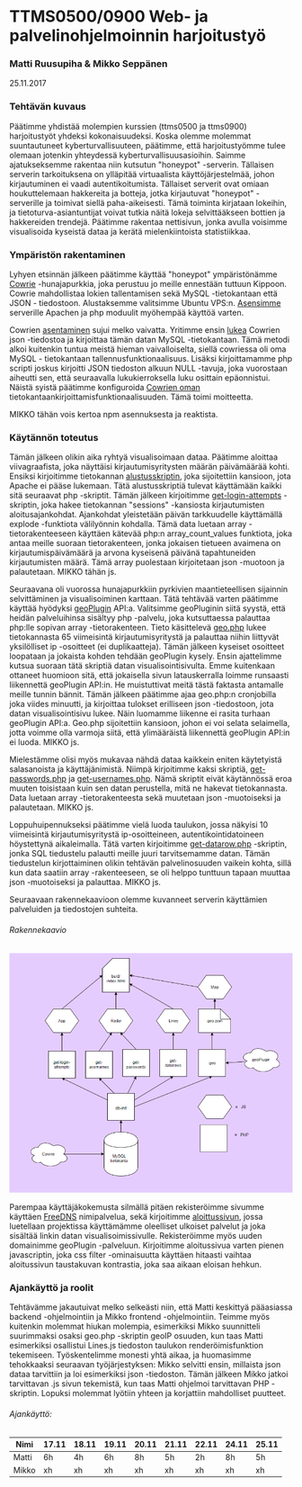 # TTMS0500/0900 Web- ja palvelinohjelmoinnin harjoitustyö

### Matti Ruusupiha & Mikko Seppänen

25.11.2017

### Tehtävän kuvaus

Päätimme yhdistää molempien kurssien (ttms0500 ja ttms0900) harjoitustyöt yhdeksi kokonaisuudeksi. Koska olemme molemmat
suuntautuneet kyberturvallisuuteen, päätimme, että harjoitustyömme tulee olemaan jotenkin yhteydessä kyberturvallisuusasioihin.
Saimme ajatukseksemme rakentaa niin kutsutun "honeypot" -serverin. Tällaisen serverin tarkoituksena on ylläpitää virtuaalista
käyttöjärjestelmää, johon kirjautuminen ei vaadi autentikoitumista. Tällaiset serverit ovat omiaan houkuttelemaan hakkereita ja
botteja, jotka kirjautuvat "honeypot" -serverille ja toimivat siellä paha-aikeisesti. Tämä toiminta kirjataan lokeihin, ja 
tietoturva-asiantuntijat voivat tutkia näitä lokeja selvittääkseen bottien ja hakkereiden trendejä. Päätimme rakentaa nettisivun, jonka
avulla voisimme visualisoida kyseistä dataa ja kerätä mielenkiintoista statistiikkaa.

### Ympäristön rakentaminen

Lyhyen etsinnän jälkeen päätimme käyttää "honeypot" ympäristönämme [Cowrie](https://github.com/micheloosterhof/cowrie) -hunajapurkkia,
joka perustuu jo meille ennestään tuttuun Kippoon. Cowrie mahdollistaa lokien tallentamisen sekä MySQL -tietokantaan että JSON -
tiedostoon. Alustaksemme valitsimme Ubuntu VPS:n. [Asensimme](lamp.md) serverille Apachen ja php moduulit myöhempää käyttöä varten.

Cowrien [asentaminen](cowrie.md) sujui melko vaivatta. Yritimme ensin [lukea](write-to-database.php) Cowrien json -tiedostoa ja 
kirjoittaa
tämän datan MySQL -tietokantaan. Tämä metodi alkoi kuitenkin tuntua meistä hieman vaivalloiselta, siellä cowriessa oli oma MySQL -
tietokantaan tallennusfunktionaalisuus. Lisäksi kirjoittamamme php scripti joskus kirjoitti JSON tiedoston alkuun NULL -tavuja, joka
vuorostaan aiheutti sen, että seuraavalla lukukierroksella luku osittain epäonnistui. Näistä syistä päätimme konfiguroida 
[Cowrien oman](cowrie-mysql.md) tietokantaankirjoittamisfunktionaalisuuden. Tämä toimi moitteetta.  

MIKKO tähän vois kertoa npm asennuksesta ja reaktista.

### Käytännön toteutus

Tämän jälkeen olikin aika ryhtyä visualisoimaan dataa. Päätimme aloittaa viivagraafista, joka näyttäisi kirjautumisyritysten määrän
päivämäärää kohti. Ensiksi kirjoitimme tietokannan [alustusskriptin](init-db.php), joka sijoitettiin kansioon, jota Apache ei pääse 
lukemaan. Tätä alustusskriptiä tulevat käyttämään kaikki sitä seuraavat php -skriptit. Tämän jälkeen kirjoitimme
[get-login-attempts](ajax/get-login-attempts.php) -skriptin, joka hakee tietokannan "sessions" -kansiosta kirjautumisten 
aloitusajankohdat. Ajankohdat yleistetään päivän tarkkuudelle käyttämällä explode -funktiota välilyönnin kohdalla. Tämä data luetaan 
array -tietorakenteeseen käyttäen kätevää php:n array_count_values funktiota, joka antaa meille suoraan
tietorakenteen, jonka jokaisen tietueen avaimena on kirjautumispäivämäärä ja arvona kyseisenä päivänä tapahtuneiden kirjautumisten 
määrä. Tämä array puolestaan kirjoitetaan json -muotoon ja palautetaan. MIKKO tähän js.   

Seuraavana oli vuorossa hunajapurkkiin pyrkivien maantieteellisen sijainnin selvittäminen ja visualisoiminen karttaan. Tätä tehtävää
varten päätimme käyttää hyödyksi [geoPlugin](http://www.geoplugin.com) API:a. Valitsimme geoPluginin siitä syystä, että heidän 
palveluihinsa sisältyy php -palvelu, joka kutsuttaessa palauttaa php:lle sopivan array -tietorakenteen. Tieto käsittelevä 
[geo.php](geo.php) lukee tietokannasta 65 viimeisintä kirjautumisyritystä ja palauttaa niihin liittyvät yksilölliset ip -osoitteet 
(ei duplikaatteja). Tämän jälkeen kyseiset osoitteet loopataan ja jokaista kohden tehdään geoPlugin kysely. Ensin ajattelimme
kutsua suoraan tätä skriptiä datan visualisointisivulta. Emme kuitenkaan ottaneet huomioon sitä, että jokaisella sivun latauskerralla
loimme runsaasti liikennettä geoPlugin API:in. He muistuttivat meitä tästä faktasta antamalle meille tunnin bännit. Tämän jälkeen
päätimme ajaa geo.php:n cronjobilla joka viides minuutti, ja kirjoittaa tulokset erilliseen json -tiedostoon, jota datan 
visualisointisivu lukee. Näin luomamme liikenne ei rasita turhaan geoPlugin API:a. Geo.php sijoitettiin kansioon, johon ei voi 
selata selaimella, jotta voimme olla varmoja siitä, että ylimääräistä liikennettä geoPlugin API:in ei luoda. MIKKO js.   

Mielestämme olisi myös mukavaa nähdä dataa kaikkein eniten käytetyistä salasanoista ja käyttäjänimistä. Niimpä kirjoitimme kaksi
skriptiä, [get-passwords.php](ajax/get-passwords.php) ja [get-usernames.php](ajax/get-usernames.php). Nämä skriptit eivät käytännössä 
eroa muuten toisistaan kuin sen datan perustella, mitä ne hakevat tietokannasta. Data luetaan array -tietorakenteesta sekä muutetaan
json -muotoiseksi ja palautetaan. MIKKO js.   

Loppuhuipennukseksi päätimme vielä luoda taulukon, jossa näkyisi 10 viimeisintä kirjautumisyritystä ip-osoitteineen, 
autentikointidatoineen höystettynä aikaleimalla. Tätä varten kirjoitimme [get-datarow.php](ajax/get-datarow.php) -skriptin, jonka
SQL tiedustelu palautti meille juuri tarvitsemamme datan. Tämän tiedustelun kirjottaiminen olikin tehtävän palvelinosuuden vaikein
kohta, sillä kun data saatiin array -rakenteeseen, se oli helppo tunttuun tapaan muuttaa json -muotoiseksi ja palauttaa. MIKKO js.   

Seuraavaan rakennekaavioon olemme kuvanneet serverin käyttämien palveluiden ja tiedostojen suhteita.

###### Rakennekaavio

![arch](pictures/arch.PNG)

Parempaa käyttäjäkokemusta silmällä pitäen rekisteröimme sivumme käyttäen [FreeDNS](https://freedns.afraid.org/) nimipalvelua, sekä
kirjoitimme [aloittussivun](landing_page/index.html), jossa luetellaan projektissa käyttämämme oleelliset ulkoiset palvelut ja joka 
sisältää linkin datan visualisoimissivulle. Rekisteröimme myös uuden domainimme geoPlugin -palveluun. Kirjoitimme aloitussivua varten
pienen javascriptin, joka css filter -ominaisuutta käyttäen hitaasti vaihtaa aloitussivun taustakuvan kontrastia, joka saa aikaan
eloisan hehkun.

### Ajankäyttö ja roolit

Tehtävämme jakautuivat melko selkeästi niin, että Matti keskittyä pääasiassa backend -ohjelmointiin ja Mikko frontend -ohjelmointiin. 
Teimme myös kuitenkin molemmat hiukan molempia, esimerkiksi Mikko suunnitteli suurimmaksi osaksi geo.php -skriptin geoIP osuuden, kun 
taas Matti esimerkiksi osallistui Lines.js tiedoston taulukon renderöimisfunktion tekemiseen. Työskentelimme monesti yhtä aikaa, ja
huomasimme tehokkaaksi seuraavan työjärjestyksen: Mikko selvitti ensin, millaista json dataa tarvittiin ja loi esimerkiksi json 
-tiedoston. Tämän jälkeen Mikko jatkoi tarvittavan .js sivun tekemistä, kun taas Matti ohjelmoi tarvittavan PHP -skriptin. Lopuksi
molemmat lyötiin yhteen ja korjattiin mahdolliset puutteet.

###### Ajankäyttö:

Nimi | 17.11 | 18.11 | 19.11 | 20.11 | 21.11 | 22.11 | 24.11 | 25.11
------------ | ------------- | ------------- | ------------- | ------------- | ------------- | ------------- | ------------- | -------------
Matti | 6h | 4h | 6h | 8h | 5h | 2h | 8h | 5h
Mikko | xh | xh | xh | xh | xh | xh | xh | xh
